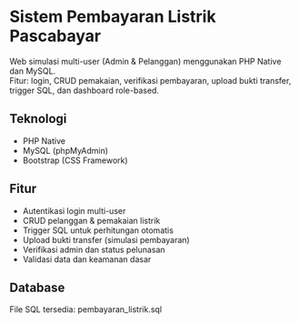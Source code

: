 # Sistem Pembayaran Listrik Pascabayar

Web simulasi multi-user (Admin & Pelanggan) menggunakan PHP Native dan MySQL.  
Fitur: login, CRUD pemakaian, verifikasi pembayaran, upload bukti transfer, trigger SQL, dan dashboard role-based.

## Teknologi
- PHP Native
- MySQL (phpMyAdmin)
- Bootstrap (CSS Framework)

## Fitur
- Autentikasi login multi-user
- CRUD pelanggan & pemakaian listrik
- Trigger SQL untuk perhitungan otomatis
- Upload bukti transfer (simulasi pembayaran)
- Verifikasi admin dan status pelunasan
- Validasi data dan keamanan dasar

## Database
File SQL tersedia: pembayaran_listrik.sql
